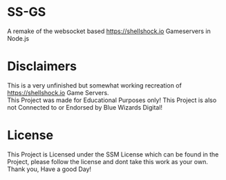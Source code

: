 # SS-GS
A remake of the websocket based https://shellshock.io Gameservers in Node.js

# Disclaimers
This is a very unfinished but somewhat working recreation of https://shellshock.io Game Servers.
<br>
This Project was made for Educational Purposes only! This Project is also not Connected to or Endorsed by Blue Wizards Digital!

# License
This Project is Licensed under the SSM License which can be found in the Project, please follow the license and dont take this work as your own.
<br>
Thank you, Have a good Day!
